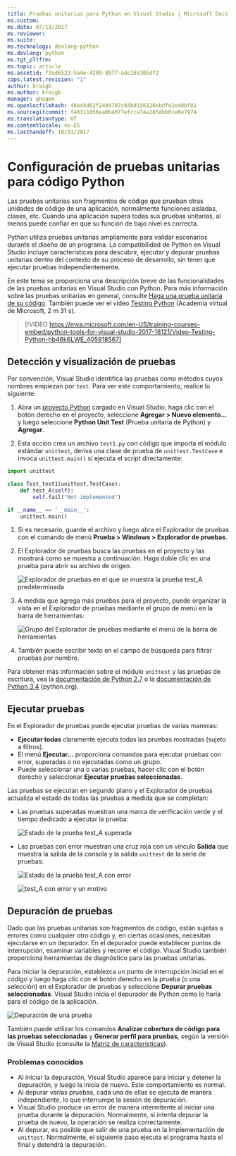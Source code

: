 ```yaml
---
title: Pruebas unitarias para Python en Visual Studio | Microsoft Docs
ms.custom: 
ms.date: 07/13/2017
ms.reviewer: 
ms.suite: 
ms.technology: devlang-python
ms.devlang: python
ms.tgt_pltfrm: 
ms.topic: article
ms.assetid: f3ad6523-5a4e-4209-8977-adc2da305df2
caps.latest.revision: "1"
author: kraigb
ms.author: kraigb
manager: ghogen
ms.openlocfilehash: 4bbd4d62f2404707c03bd156120ebdfe2e4dbf81
ms.sourcegitcommit: f40311056ea0b4677efcca74a285dbb0ce0e7974
ms.translationtype: HT
ms.contentlocale: es-ES
ms.lasthandoff: 10/31/2017
---
```

# <a name="setting-up-unit-testing-for-python-code"></a>Configuración de pruebas unitarias para código Python

Las pruebas unitarias son fragmentos de código que prueban otras unidades de código de una aplicación, normalmente funciones aisladas, clases, etc. Cuando una aplicación supera todas sus pruebas unitarias, al menos puede confiar en que su función de bajo nivel es correcta.

Python utiliza pruebas unitarias ampliamente para validar escenarios durante el diseño de un programa. La compatibilidad de Python en Visual Studio incluye características para descubrir, ejecutar y depurar pruebas unitarias dentro del contexto de su proceso de desarrollo, sin tener que ejecutar pruebas independientemente.

En este tema se proporciona una descripción breve de las funcionalidades de las pruebas unitarias en Visual Studio con Python. Para más información sobre las pruebas unitarias en general, consulte [Haga una prueba unitaria de su código](../test/unit-test-your-code.md). También puede ver el vídeo [Testing Python](https://mva.microsoft.com/en-US/training-courses/python-tools-for-visual-studio-2017-18121?l=hb46k6LWE_405918567) (Academia virtual de Microsoft, 2 m 31 s).

> [!VIDEO https://mva.microsoft.com/en-US/training-courses-embed/python-tools-for-visual-studio-2017-18121/Video-Testing-Python-hb46k6LWE_405918567]

## <a name="discovering-and-viewing-tests"></a>Detección y visualización de pruebas

Por convención, Visual Studio identifica las pruebas como métodos cuyos nombres empiezan por `test`. Para ver este comportamiento, realice lo siguiente:

1. Abra un [proyecto Python](python-projects.md) cargado en Visual Studio, haga clic con el botón derecho en el proyecto, seleccione **Agregar > Nuevo elemento...** y luego seleccione **Python Unit Test** (Prueba unitaria de Python) y **Agregar**.

1. Esta acción crea un archivo `test1.py` con código que importa el módulo estándar `unittest`, deriva una clase de prueba de `unittest.TestCase` e invoca `unittest.main()` si ejecuta el script directamente:

  ```python
  import unittest

  class Test_test1(unittest.TestCase):
      def test_A(self):
          self.fail("Not implemented")

  if __name__ == '__main__':
      unittest.main()
  ```

1. Si es necesario, guarde el archivo y luego abra el Explorador de pruebas con el comando de menú **Prueba > Windows > Explorador de pruebas**.

1. El Explorador de pruebas busca las pruebas en el proyecto y las mostrará como se muestra a continuación. Haga doble clic en una prueba para abrir su archivo de origen.

    ![Explorador de pruebas en el que se muestra la prueba test_A predeterminada](media/unit-test-A.png)

1. A medida que agrega más pruebas para el proyecto, puede organizar la vista en el Explorador de pruebas mediante el grupo de menú en la barra de herramientas:

    ![Grupo del Explorador de pruebas mediante el menú de la barra de herramientas](media/unit-test-group-menu.png)

1. También puede escribir texto en el campo de búsqueda para filtrar pruebas por nombre.

Para obtener más información sobre el módulo `unittest` y las pruebas de escritura, vea la [documentación de Python 2.7](https://docs.python.org/2/library/unittest.html) o la [documentación de Python 3.4](https://docs.python.org/3/library/unittest.html) (python.org).

## <a name="running-tests"></a>Ejecutar pruebas

En el Explorador de pruebas puede ejecutar pruebas de varias maneras:

- **Ejecutar todas** claramente ejecuta todas las pruebas mostradas (sujeto a filtros).
- El menú **Ejecutar...**  proporciona comandos para ejecutar pruebas con error, superadas o no ejecutadas como un grupo.
- Puede seleccionar una o varias pruebas, hacer clic con el botón derecho y seleccionar **Ejecutar pruebas seleccionadas**.

Las pruebas se ejecutan en segundo plano y el Explorador de pruebas actualiza el estado de todas las pruebas a medida que se completan:

- Las pruebas superadas muestran una marca de verificación verde y el tiempo dedicado a ejecutar la prueba:

    ![Estado de la prueba test_A superada](media/unit-test-A-pass.png)

- Las pruebas con error muestran una cruz roja con un vínculo **Salida** que muestra la salida de la consola y la salida `unittest` de la serie de pruebas:

    ![Estado de la prueba test_A con error](media/unit-test-A-fail.png)

    ![test_A con error y un motivo](media/unit-test-A-fail-reason.png)

## <a name="debugging-tests"></a>Depuración de pruebas

Dado que las pruebas unitarias son fragmentos de código, están sujetas a errores como cualquier otro código y, en ciertas ocasiones, necesitan ejecutarse en un depurador. En el depurador puede establecer puntos de interrupción, examinar variables y recorrer el código. Visual Studio también proporciona herramientas de diagnóstico para las pruebas unitarias.

Para iniciar la depuración, establezca un punto de interrupción inicial en el código y luego haga clic con el botón derecho en la prueba (o una selección) en el Explorador de pruebas y seleccione **Depurar pruebas seleccionadas**. Visual Studio inicia el depurador de Python como lo haría para el código de la aplicación.

![Depuración de una prueba](media/unit-test-debugging.png)

También puede utilizar los comandos **Analizar cobertura de código para las pruebas seleccionadas** y **Generar perfil para pruebas**, según la versión de Visual Studio (consulte la [Matriz de características](python-in-visual-studio.md#features-matrix)).

### <a name="known-issues"></a>Problemas conocidos

- Al iniciar la depuración, Visual Studio aparece para iniciar y detener la depuración, y luego la inicia de nuevo. Este comportamiento es normal.
- Al depurar varias pruebas, cada una de ellas se ejecuta de manera independiente, lo que interrumpe la sesión de depuración.
- Visual Studio produce un error de manera intermitente al iniciar una prueba durante la depuración. Normalmente, si intenta depurar la prueba de nuevo, la operación se realiza correctamente.
- Al depurar, es posible que salir de una prueba en la implementación de `unittest`. Normalmente, el siguiente paso ejecuta el programa hasta el final y detendrá la depuración.